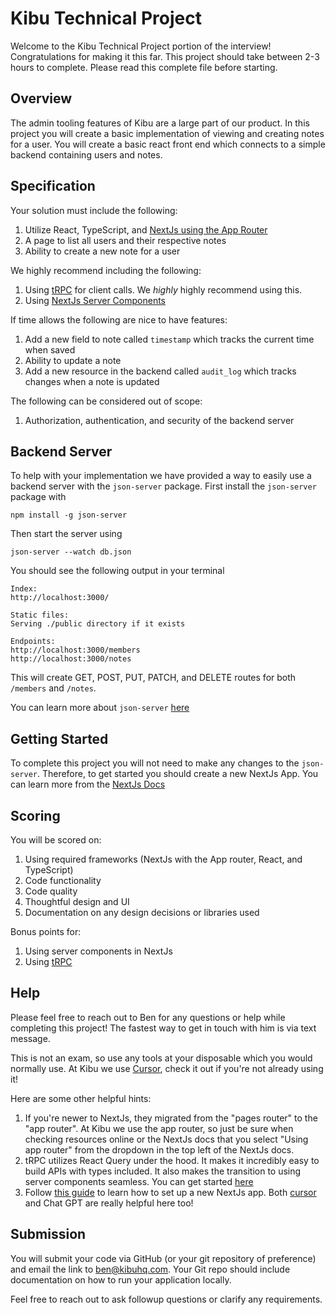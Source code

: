# Kibu Technical Project

Welcome to the Kibu Technical Project portion of the interview! Congratulations for making it this far. This project should take between 2-3 hours to complete. Please read this complete file before starting.

## Overview

The admin tooling features of Kibu are a large part of our product. In this project you will create a basic implementation of viewing and creating notes for a user. You will create a basic react front end which connects to a simple backend containing users and notes.

## Specification

Your solution must include the following:

1. Utilize React, TypeScript, and [NextJs using the App Router](https://nextjs.org/docs/app/getting-started/installation)
2. A page to list all users and their respective notes
3. Ability to create a new note for a user

We highly recommend including the following:

1. Using [tRPC](https://trpc.io/docs/quickstart) for client calls. We _highly_ highly recommend using this.
2. Using [NextJs Server Components](https://nextjs.org/docs/app/building-your-application/rendering/server-components)

If time allows the following are nice to have features:

1. Add a new field to note called `timestamp` which tracks the current time when saved
2. Ability to update a note
3. Add a new resource in the backend called `audit_log` which tracks changes when a note is updated

The following can be considered out of scope:

1. Authorization, authentication, and security of the backend server

## Backend Server

To help with your implementation we have provided a way to easily use a backend server with the `json-server` package. First install the `json-server` package with

```
npm install -g json-server
```

Then start the server using

```
json-server --watch db.json
```

You should see the following output in your terminal

```
Index:
http://localhost:3000/

Static files:
Serving ./public directory if it exists

Endpoints:
http://localhost:3000/members
http://localhost:3000/notes
```

This will create GET, POST, PUT, PATCH, and DELETE routes for both `/members` and `/notes`.

You can learn more about `json-server` [here](https://www.npmjs.com/package/json-server/v/0.16.1)

## Getting Started

To complete this project you will not need to make any changes to the `json-server`. Therefore, to get started you should create a new NextJs App. You can learn more from the [NextJs Docs](https://nextjs.org/docs/app/getting-started/installation)

## Scoring

You will be scored on:

1. Using required frameworks (NextJs with the App router, React, and TypeScript)
2. Code functionality
3. Code quality
4. Thoughtful design and UI
5. Documentation on any design decisions or libraries used

Bonus points for:

1. Using server components in NextJs
2. Using [tRPC](https://trpc.io/docs/quickstart)

## Help

Please feel free to reach out to Ben for any questions or help while completing this project! The fastest way to get in touch with him is via text message.

This is not an exam, so use any tools at your disposable which you would normally use. At Kibu we use [Cursor](https://www.cursor.com/), check it out if you're not already using it!

Here are some other helpful hints:
1. If you're newer to NextJs, they migrated from the "pages router" to the "app router". At Kibu we use the app router, so just be sure when checking resources online or the NextJs docs that you select "Using app router" from the dropdown in the top left of the NextJs docs.
2. tRPC utilizes React Query under the hood. It makes it incredibly easy to build APIs with types included. It also makes the transition to using server components seamless. You can get started [here](https://trpc.io/docs/quickstart)
3. Follow [this guide](https://nextjs.org/docs/app/getting-started/installation) to learn how to set up a new NextJs app. Both [cursor](https://www.cursor.com/) and Chat GPT are really helpful here too!

## Submission

You will submit your code via GitHub (or your git repository of preference) and email the link to [ben@kibuhq.com](mailto:ben@kibuhq.com). Your Git repo should include documentation on how to run your application locally.

Feel free to reach out to ask followup questions or clarify any requirements.
